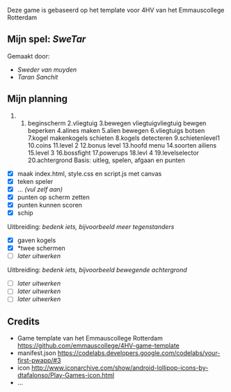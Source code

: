 Deze game is gebaseerd op het template voor 4HV van het Emmauscollege Rotterdam

## Mijn spel: *SweTar*
Gemaakt door:
- *Sweder van muyden*
- *Taran Sanchit*

## Mijn planning
1. 1. beginscherm
   2.vliegtuig
   3.bewegen vliegtuigvliegtuig bewgen beperken
   4.alines maken
   5.alien bewegen
   6.vliegtuigs botsen
   7.kogel makenkogels schieten
   8.kogels detecteren
   9.schietenlevel1
   10.coins
   11.level 2
   12.bonus level
  13.hoofd menu
  14.soorten ailiens
  15.level 3
  16.bossfight
  17.powerups
  18.levl 4
 19.levelselector
 20.achtergrond
Basis: uitleg, spelen, afgaan en punten
- [x] maak index.html, style.css en script.js met canvas
- [x] teken speler
- [x] ... *(vul zelf aan)*
- [x] punten op scherm zetten
- [x] punten kunnen scoren
- [x] schip

Uitbreiding: *bedenk iets, bijvoorbeeld meer tegenstanders*
- [x] gaven kogels
- [x] *twee schermen
- [ ] *later uitwerken*

Uitbreiding: *bedenk iets, bijvoorbeeld bewegende achtergrond*
- [ ] *later uitwerken*
- [ ] *later uitwerken*
- [ ] *later uitwerken*

## Credits
- Game template van het Emmauscollege Rotterdam https://github.com/emmauscollege/4HV-game-template
- manifest.json https://codelabs.developers.google.com/codelabs/your-first-pwapp/#3
- icon http://www.iconarchive.com/show/android-lollipop-icons-by-dtafalonso/Play-Games-icon.html
- ...
